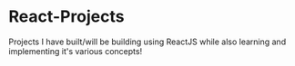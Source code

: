 # React-Projects

Projects I have built/will be building using ReactJS while also learning and implementing it's various concepts!
